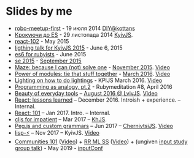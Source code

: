 ---
---
Slides by me
============

+ [robo-meetup-first](robo-meetup-first) - 19 июля 2014 [DIY@kottans](http://kottans.org/diy)
+ [Крокуючи до ES](https://docs.google.com/presentation/d/1rXJk8ZqBex2aP830gGP8bKxElvAgjQIJIiJ61GPOJI4/edit) - 29 листопада 2014  [KyivJS](http://kyivjs.org.ua/).
+ [react-102](react-102) - May 2015
+ [ligthing talk for KyivJS 2015](kyiv-js-june-15) - June 6, 2015
+ [es6 for rubyists](es6-for-rubyists) - June 2015
+ [se 2015](seconf2015) - [September 2015](http://seconf.org.ua/en/)
+ [Maze: because I can (not) solve one](kharkiv-js-november-15) - [November 2015](http://kharkivjs.org/). [Video](https://www.youtube.com/watch?v=jhuAJoBg7js)
+ [Power of modules: tie that stuff together](kpi-js-march-16) - [March 2016](https://www.facebook.com/events/1034708533237733/permalink/1043784235663496/). [Video](https://www.youtube.com/watch?v=4MErkKAZIIw)
+ [Lighting on how to do lightings](how-to-slides) - KPIJS March 2016. [Video](https://www.youtube.com/watch?v=VQylfyW3Qac)
+ [Programming as analogy, pt.2](rubymeditation-april-16) - Rubymeditation #8, April 2016
+ [Beauty of everyday tools](lviv-js-august-2016) – [August 2016 @ LvivJS](http://www.lvivjs.org.ua/). [Video](https://youtu.be/79J28-59XFo)
+ [React: lessons learned](react-lessons-learned) – December 2016. Introish + experience.  – Internal.
+ [React: 101](react-101) – Jan 2017. Intro. – Internal.
+ [cljs for impatient](cljs-for-impatient) – Mar 2017 – [KhJS](http://khjs.org/).
+ [Peg.js and custom grammars](che-parser) – Jun 2017 – [ChernivtsiJS](http://chernivtsi.js.org). [Video](https://youtu.be/N5b1PhV5uXM)
+ [lisp-⚡️](lisp-⚡️) – Nov 2017 – KyivJS. [Video](https://youtu.be/3WzDXf135N8)
+ [Communities 101](https://docs.google.com/presentation/d/1IGGAjhFuFlaQ4PjOOgSfw8VET-dgPT1hVZoeLYzEm0M/edit) ([Video](https://www.youtube.com/watch?v=DfpjPcemXeE&feature=youtu.be&t=4323)) + [RR ML SS](https://docs.google.com/presentation/d/1sfP0bV54y0oIj-jdduU3fAfiYjEc1-wSSQOMmvhIIHE/edit) ([Video](https://youtu.be/jMfMzQeY7ng?t=47)) + (ungiven [input study group talk](input-2019)) - May 2019 - [inputConf](https://inputconf.org/)
